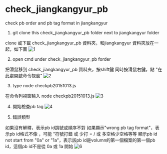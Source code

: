 # check_jiangkangyur_pb
check pb order and pb tag format in jiangkangyur

1. git clone this check_jiangkangyur_pb folder next to jiangkangyur folder

clone 或下載 check_jiangkangyur_pb 資料夾，和jiangkangyur 資料夾放在一起，如下圖
![1](https://cloud.githubusercontent.com/assets/13195099/10474123/61878c62-7265-11e5-8bde-54aebc401a81.JPG)

2. open cmd under check_jiangkangyur_pb forder

把滑鼠移到 check_jiangkangyur_pb 資料夾，按shift鍵 同時按滑鼠右鍵，點 "在此處開啟命令視窗"
![2](https://cloud.githubusercontent.com/assets/13195099/10474207/685323ca-7266-11e5-8906-bd6d078533c9.jpg)

3. type node checkpb20151013.js

在命令列視窗輸入 node checkpb20151013.js
![3](https://cloud.githubusercontent.com/assets/13195099/10474245/1176ef68-7267-11e5-87bc-0b8ea05d9fb0.JPG)

4. 開始檢查pb tag
![4](https://cloud.githubusercontent.com/assets/13195099/10474265/52a918c6-7267-11e5-9a10-83c6257c9243.JPG)

5. 錯誤類型

如果沒有解釋，表示pb id跳號或順序不對
如果顯示"wrong pb tag format"，表示pb id格式不像 <pb id="1.1a"/>，可能 "符號打錯 或 少打 = / 或 多空格少空格等等
顯示pb id not start from "0a" or "1a"，表示該pb id是volumn的第一個檔案的第一個pb id，這個pb id不是從 0a 或 1a 開始
![6](https://cloud.githubusercontent.com/assets/13195099/10474488/da41c72c-7269-11e5-97d2-0cbe989398af.JPG)

